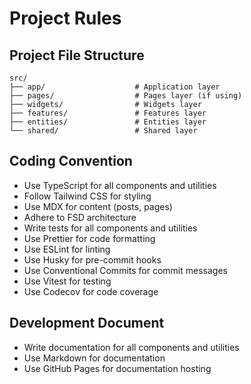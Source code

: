# Project Rules

## Project File Structure

```
src/
├── app/                    # Application layer
├── pages/                  # Pages layer (if using)
├── widgets/                # Widgets layer
├── features/               # Features layer
├── entities/               # Entities layer
└── shared/                 # Shared layer
```

## Coding Convention

- Use TypeScript for all components and utilities
- Follow Tailwind CSS for styling
- Use MDX for content (posts, pages)
- Adhere to FSD architecture
- Write tests for all components and utilities
- Use Prettier for code formatting
- Use ESLint for linting
- Use Husky for pre-commit hooks
- Use Conventional Commits for commit messages
- Use Vitest for testing
- Use Codecov for code coverage

## Development Document

- Write documentation for all components and utilities
- Use Markdown for documentation
- Use GitHub Pages for documentation hosting
